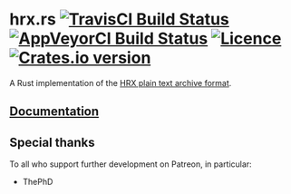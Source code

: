 # hrx.rs [![TravisCI Build Status](https://travis-ci.org/nabijaczleweli/hrx.rs.svg?branch=master)](https://travis-ci.org/nabijaczleweli/hrx.rs) [![AppVeyorCI Build Status](https://ci.appveyor.com/api/projects/status/1u8i16we0y7rqnee/branch/master?svg=true)](https://ci.appveyor.com/project/nabijaczleweli/hrx-rs) [![Licence](https://img.shields.io/badge/license-MIT-blue.svg?style=flat)](LICENSE) [![Crates.io version](https://meritbadge.herokuapp.com/hrx)](https://crates.io/crates/hrx)
A Rust implementation of the [HRX plain text archive format](//github.com/google/hrx).

<!-- ## [Manpage](https://rawcdn.githack.com/nabijaczleweli/hrx.rs/man/hrx.1.html) -->
## [Documentation](https://rawcdn.githack.com/nabijaczleweli/hrx.rs/doc/hrx/index.html)

## Special thanks

To all who support further development on Patreon, in particular:

  * ThePhD

